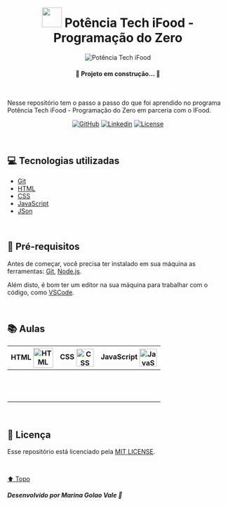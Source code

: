 <h1 id="title" align="center">
  <img src="https://hermes.dio.me/tracks/9388e8d8-00d5-4007-a7c9-357324fe73fa.png" width="45px"/> 
  Potência Tech iFood - Programação do Zero 
</h1>

<div id="cover" align="center">

  ![Potência Tech iFood](https://hermes.dio.me/companies/0018735d-ee63-4064-bc29-55a2ef0f0ff0.png "Potência Tech iFood")

</div>

<h4 align="center">🚧 Projeto em construção... 🚧</h4>

<br>

<p>Nesse repositório tem o passo a passo do que foi aprendido no programa Potência Tech iFood - Programação do Zero em parceria com o IFood.</p>

<!-- Shields -->

<div id="shields" align="center">

<!-- Simbolos: https://simpleicons.org/ -->


[![GitHub](https://img.shields.io/badge/GitHub-4fa8fb?style=plastic&logo=github&logoColor=white)](https://github.com/MarinaGV93)
[![Linkedin](https://img.shields.io/badge/Linkedin-4fa8fb?style=plastic&logo=linkedin&logoColor=white)](https://br.linkedin.com/in/marinagvale?trk=public_profile_browsemap)
[![License](https://img.shields.io/badge/License-4fa8fb?style=plastic&logo=cachet&logoColor=white)](https://github.com/MarinaGV93/Santander-Ada/blob/master/LICENSE)
<!--
[![Git](https://img.shields.io/badge/GIT-4fa8fb?style=plastic&logo=git&logoColor=white)](https://developer.mozilla.org/en-US/docs/Glossary/Git)
[![HTML](https://img.shields.io/badge/HTML-4fa8fb?style=plastic&logo=html5&logoColor=white)](https://developer.mozilla.org/pt-BR/docs/Web/HTML)
[![CSS](https://img.shields.io/badge/CSS-4fa8fb?style=plastic&logo=css3&logoColor=white)](https://developer.mozilla.org/pt-BR/docs/Web/CSS)
[![JavaScript](https://img.shields.io/badge/JavaScript-4fa8fb?style=plastic&logo=javascript&logoColor=white)](https://developer.mozilla.org/pt-BR/docs/Web/JavaScript/)
[![React](https://img.shields.io/badge/React-4fa8fb?style=plastic&logo=react&logoColor=white)](https://developer.mozilla.org/en-US/docs/Learn/Tools_and_testing/Client-side_JavaScript_frameworks/React_getting_started)
-->
</div>
<br>

## 💻 Tecnologias utilizadas

* [Git](https://git-scm.com/)
* [HTML](https://developer.mozilla.org/pt-BR/docs/Web/HTML/)
* [CSS](https://developer.mozilla.org/pt-BR/docs/Web/CSS/)
* [JavaScript](https://developer.mozilla.org/pt-BR/docs/Web/JavaScript/)
* [JSon](https://www.json.org/json-pt.html)

<br>

## 📝 Pré-requisitos

Antes de começar, você precisa ter instalado em sua máquina as ferramentas:
[Git](https://git-scm.com), [Node.js](https://nodejs.org/en/).

Além disto, é bom ter um editor na sua máquina para trabalhar com o código, como [VSCode](https://code.visualstudio.com/).

<br>

## 📚 Aulas

<!-- Tabela -->

<div id="table" align="center">

| HTML <img src="https://abre.ai/hMC8" alt="HTML" width="45px" align="center"> | CSS <img src="https://abre.ai/hMC0" alt="CSS" width="40px" align="center"> | JavaScript <img src="https://abre.ai/hMC5" alt="JavaScript" width="40px" align="center"> |
| :----: | :---: | :----------: |
| []() | []() | []() | 
| []() | []() | []() | 
| []() | []() | []() | 
| []() | []() | []() | 
| []() | | []() | 
| []() | | []() | 
| []() | |[]() | []() |
| | | []() |
| | | []() |
| | | []() |
| | | []() |
| | | []() |

</div>
</div>

<br>

## 📃 Licença

<p>

Esse repositório está licenciado pela [MIT LICENSE](LICENSE.md).

</p>

<br>

[⬆️ Topo](#title)

##### Desenvolvido por Marina Golao Vale 💙


